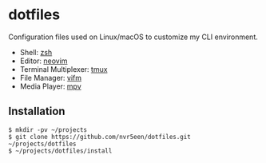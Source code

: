 # dotfiles

Configuration files used on Linux/macOS to customize my CLI environment.

+ Shell: [zsh](https://www.zsh.org/)
+ Editor: [neovim](https://neovim.io/)
+ Terminal Multiplexer: [tmux](https://github.com/tmux/tmux/wiki/)
+ File Manager: [vifm](https://vifm.info/)
+ Media Player: [mpv](https://mpv.io/)

## Installation

```
$ mkdir -pv ~/projects
$ git clone https://github.com/nvr5een/dotfiles.git ~/projects/dotfiles
$ ~/projects/dotfiles/install
```
